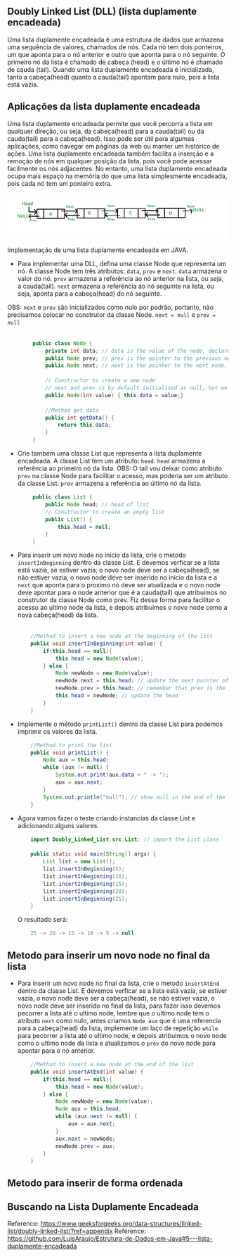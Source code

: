 ## Doubly Linked List (DLL) (lista duplamente encadeada)
Uma lista duplamente encadeada é uma estrutura de dados que armazena uma sequência de valores, chamados de nós. Cada nó tem dois ponteiros, um que aponta para o nó anterior e outro que aponta para o nó seguinte. O primeiro nó da lista é chamado de cabeça (head) e o último nó é chamado de cauda (tail). 
Quando uma lista duplamente encadeada é inicializada, tanto a cabeça(head) quanto a cauda(tail) apontam para nulo, pois a lista está vazia.

## Aplicações da lista duplamente encadeada
Uma lista duplamente encadeada permite que você percorra a lista em qualquer direção, ou seja, da cabeça(head) para a cauda(tail) ou da cauda(tail) para a cabeça(head). Isso pode ser útil para algumas aplicações, como navegar em páginas da web ou manter um histórico de ações. Uma lista duplamente encadeada também facilita a inserção e a remoção de nós em qualquer posição da lista, pois você pode acessar facilmente os nós adjacentes. 
No entanto, uma lista duplamente encadeada ocupa mais espaço na memória do que uma lista simplesmente encadeada, pois cada nó tem um ponteiro extra.

![DLL](img/DLL_1_doubly_linked_list.png)

Implementação de uma lista duplamente encadeada em JAVA.
- Para implementar uma DLL, defina uma classe Node que representa um nó. A classe Node tem três atributos: `data`, `prev` e `next`.
    `data` armazena o valor do nó.
    `prev` armazena a referência ao nó anterior na lista, ou seja, a cauda(tail).
    `next` armazena a referência ao nó seguinte na lista, ou seja, aponta para a cabeça(head) do nó seguinte.

OBS: `next` e `prev` são inicializados como nulo por padrão, portanto, não precisamos colocar no construtor da classe Node. ```next = null``` e ```prev = null```	

```java
        
        public class Node {
            private int data; // data is the value of the node, declared as private to not be accessed directly
            public Node prev; // prev is the pointer to the previous node, the tail, declared as public to be accessed directly
            public Node next; // next is the pointer to the next node, the head, declared as public to be accessed directly

            // Constructor to create a new node
            // next and prev is by default initialized as null, but we can initialize them while creating a new node.
            public Node(int value) { this.data = value;}

            //Method get data
            public int getData() {
                return this.data;
            }
        }
```
- Crie também uma classe List que representa a lista duplamente encadeada. A classe List tem  um atributo: `head`.
    `head` armazena a referência ao primeiro nó da lista.
OBS: O tail vou deixar como atributo `prev` na classe Node para facilitar o acesso, mas poderia ser um atributo da classe List.
    `prev` armazena a referência ao último nó da lista.

```java
        public class List {
            public Node head; // head of list
            // Constructor to create an empty list
            public List() {
                this.head = null;
            }
        }
```

- Para inserir um novo node no inicio da lista, crie o metodo `insertInBeginning` dentro da classe List. E devemos verficar se a lista está vazia, se estiver vazia, o novo node deve ser a cabeça(head), se não estiver vazia, o novo node deve ser inserido no inicio da lista e a `next` que aponta para o proximo nó  deve ser atualizada e o novo node deve apontar para o node anterior que é a cauda(tail) que atribuimos no construtor da classe Node como prev. Fiz dessa forma para facilitar o acesso ao ultimo node da lista,  e depois atribuimos o novo node como a nova cabeça(head) da lista.
    ```java

        //Method to insert a new node at the beginning of the list
        public void insertInBeginning(int value) {
            if(this.head == null){
                this.head = new Node(value);
            } else {
                Node newNode = new Node(value);
                newNode.next = this.head; // update the next pointer of the new node to point to the head
                newNode.prev = this.head; // remember that prev is the pointer to the previous node, the tail.
                this.head = newNode; // update the head
            }
        }
    ```
- Implemente o método  `printList()` dentro da classe List para podemos imprimir os valores da lista.
    ```java
        //Method to print the list
        public void printList() {
            Node aux = this.head;
            while (aux != null) {
                System.out.print(aux.data + " -> ");
                aux = aux.next;
            }
            System.out.println("null"); // show null in the end of the list
        }
    ```

- Agora vamos fazer o teste criando instancias da classe List e adicionando alguns valores.
    ```java
        import Doubly_Linked_List.src.List; // import the List class

        public static void main(String[] args) {
            List list = new List();
            list.insertInBeginning(5);
            list.insertInBeginning(10);
            list.insertInBeginning(15);
            list.insertInBeginning(20);
            list.insertInBeginning(25);
        }
    ```
    O resultado será:
    ```java
        25 -> 20 -> 15 -> 10 -> 5 -> null
    ```

## Metodo para inserir um novo node no final da lista
- Para inserir um novo node no final da lista, crie o metodo `insertAtEnd` dentro da classe List. E devemos verficar se a lista está vazia, se estiver vazia, o novo node deve ser a cabeça(head), se não estiver vazia, o novo node deve ser inserido no final da lista, para fazer isso devemos pecorrer a lista até o ultimo node, lembre que o ultimo node tem o atributo `next` como nulo, antes criamos `Node aux` que é uma referencia para a cabeça(head) da lista, implemente um laço de repetição `while` para pecorrer a lista até o ultimo node, e depois atribuimos o novo node como o ultimo node da lista e atualizamos o `prev` do novo node para apontar para o nó anterior.
    ```java
        //Method to insert a new node at the end of the list
        public void insertAtEnd(int value) {
            if(this.head == null){
                this.head = new Node(value);
            } else {
                Node newNode = new Node(value);
                Node aux = this.head;
                while (aux.next != null) {
                    aux = aux.next;
                }
                aux.next = newNode;
                newNode.prev = aux;
            }
        }
    ```

## Metodo para inserir de forma ordenada

## Buscando na Lista Duplamente Encadeada
Reference: https://www.geeksforgeeks.org/data-structures/linked-list/doubly-linked-list/?ref=appendix
Reference: https://github.com/LuisAraujo/Estrutura-de-Dados-em-Java#5---lista-duplamente-encadeada